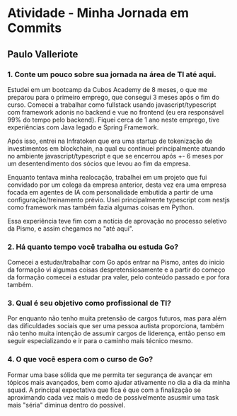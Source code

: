 # Atividade - Minha Jornada em Commits
## Paulo Valleriote

### 1. Conte um pouco sobre sua jornada na área de TI até aqui.
Estudei em um bootcamp da Cubos Academy de 8 meses, o que me preparou para o primeiro emprego, que consegui 3 meses após o fim do curso. Comecei a trabalhar como fullstack usando javascript/typescript com framework adonis no backend e vue no frontend (eu era responsável 99% do tempo pelo backend). Fiquei cerca de 1 ano neste emprego, tive experiências com Java legado e Spring Framework.

Após isso, entrei na Infratoken que era uma startup de tokenização de investimentos em blockchain, na qual eu continuei principalmente atuando no ambiente javascript/typescript e que se encerrou após +- 6 meses por um desentendimento dos sócios que levou ao fim da empresa.

Enquanto tentava minha realocação, trabalhei em um projeto que fui convidado por um colega da empresa anterior, desta vez era uma empresa focada em agentes de IA com personalidade embutida a partir de uma configuração/treinamento prévio. Usei principalmente typescript com nestjs como framework mas também fazia algumas coisas em Python.

Essa experiência teve fim com a notícia de aprovação no processo seletivo da Pismo, e assim chegamos no "até aqui".

### 2. Há quanto tempo você trabalha ou estuda Go?
Comecei a estudar/trabalhar com Go após entrar na Pismo, antes do inicio da formação vi algumas coisas despretensiosamente e a partir do começo da formação comecei a estudar pra valer, pelo conteúdo passado e por fora também.

### 3. Qual é seu objetivo como profissional de TI?
Por enquanto não tenho muita pretensão de cargos futuros, mas para além das dificuldades sociais que ser uma pessoa autista proporciona, também não tenho muita intenção de assumir cargos de liderença, então penso em seguir especializando e ir para o caminho mais técnico mesmo.

### 4. O que você espera com o curso de Go?
Formar uma base sólida que me permita ter segurança de avançar em tópicos mais avançados, bem como ajudar ativamente no dia a dia da minha squad. A principal expectativa que fica é que com a finalização se aproximando cada vez mais o medo de possivelmente asusmir uma task mais "séria" diminua dentro do possível.